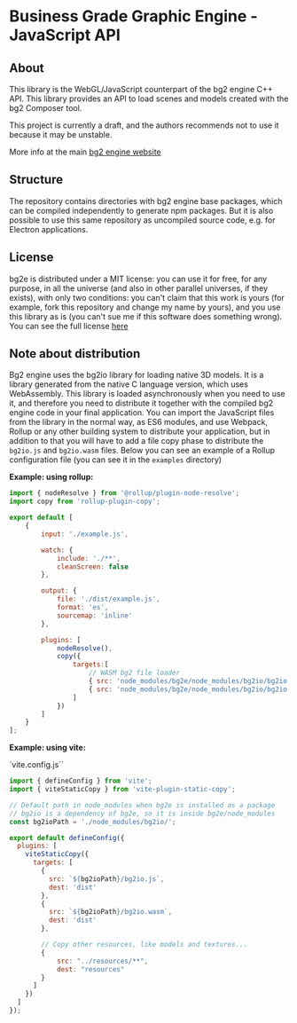 # Business Grade Graphic Engine - JavaScript API

## About

This library is the WebGL/JavaScript counterpart of the bg2 engine C++ API. This library provides an API to
load scenes and models created with the bg2 Composer tool.

This project is currently a draft, and the authors recommends not to use it because it may be unstable.

More info at the main [bg2 engine website](http://www.bg2engine.com)

## Structure

The repository contains directories with bg2 engine base packages, which can be compiled independently to generate npm packages. But it is also possible to use this same repository as uncompiled source code, e.g. for Electron applications.

## License

bg2e is distributed under a MIT license: you can use it for free, for any purpose, in all the universe (and also in other parallel universes, if they exists), with only two conditions: you can't claim that this work is yours (for example, fork this repository and change my name by yours), and you use this library as is (you can't sue me if this software does something wrong). You can see the full license [here](LICENSE.md)

## Note about distribution

Bg2 engine uses the bg2io library for loading native 3D models. It is a library generated from the native C language version, which uses WebAssembly. This library is loaded asynchronously when you need to use it, and therefore you need to distribute it together with the compiled bg2 engine code in your final application. You can import the JavaScript files from the library in the normal way, as ES6 modules, and use Webpack, Rollup or any other building system to distribute your application, but in addition to that you will have to add a file copy phase to distribute the `bg2io.js` and `bg2io.wasm` files. Below you can see an example of a Rollup configuration file (you can see it in the `examples` directory)

**Example: using rollup:**

```js
import { nodeResolve } from '@rollup/plugin-node-resolve';
import copy from 'rollup-plugin-copy';

export default [
    {
        input: './example.js',

        watch: {
            include: './**',
            cleanScreen: false
        },

        output: {
            file: './dist/example.js',
            format: 'es',
            sourcemap: 'inline'
        },

        plugins: [
            nodeResolve(),
            copy({
                targets:[
                    // WASM bg2 file loader
                    { src: 'node_modules/bg2e/node_modules/bg2io/bg2io.js', dest: './dist/' },
                    { src: 'node_modules/bg2e/node_modules/bg2io/bg2io.wasm', dest: './dist/' }
                ]
            })
        ]
    }
];

```

**Example: using vite:**

`vite.config.js``

```js
import { defineConfig } from 'vite';
import { viteStaticCopy } from 'vite-plugin-static-copy';

// Default path in node_modules when bg2e is installed as a package
// bg2io is a dependency of bg2e, so it is inside bg2e/node_modules
const bg2ioPath = './node_modules/bg2io/';

export default defineConfig({
  plugins: [
    viteStaticCopy({
      targets: [
        {
          src: `${bg2ioPath}/bg2io.js`,
          dest: 'dist'
        },
        {
          src: `${bg2ioPath}/bg2io.wasm`,
          dest: 'dist'
        },

        // Copy other resources, like models and textures...
        {
            src: "../resources/**",
            dest: "resources"
        }
      ]
    })
  ]
});
```
